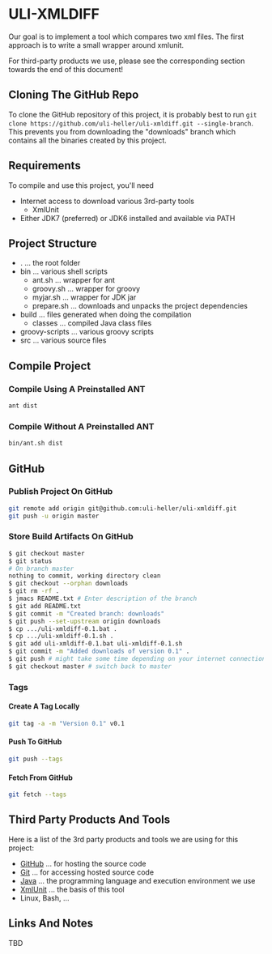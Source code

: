 ULI-XMLDIFF
===========

Our goal is to implement a tool which compares two xml files. The first
approach is to write a small wrapper around xmlunit.

For third-party products we use, please see the corresponding section towards the end of this document!

Cloning The GitHub Repo
-----------------------

To clone the GitHub repository of this project, it is probably best to
run `git clone https://github.com/uli-heller/uli-xmldiff.git --single-branch`.
This prevents you from downloading the "downloads" branch which contains all
the binaries created by this project.

Requirements
------------

To compile and use this project, you'll need

* Internet access to download various 3rd-party tools
    * XmlUnit
* Either JDK7 (preferred) or JDK6 installed and available via PATH

Project Structure
-----------------

* . ... the root folder
* bin ... various shell scripts
    * ant.sh ... wrapper for ant
    * groovy.sh ... wrapper for groovy
    * myjar.sh ... wrapper for JDK jar
    * prepare.sh ... downloads and unpacks the project dependencies
* build ... files generated when doing the compilation
    * classes ... compiled Java class files
* groovy-scripts ... various groovy scripts
* src ... various source files

Compile Project
---------------

### Compile Using A Preinstalled ANT

```sh
ant dist
```

### Compile Without A Preinstalled ANT

```sh
bin/ant.sh dist
```

GitHub
------

### Publish Project On GitHub

```sh
git remote add origin git@github.com:uli-heller/uli-xmldiff.git
git push -u origin master
```

### Store Build Artifacts On GitHub

```sh
$ git checkout master
$ git status
# On branch master
nothing to commit, working directory clean
$ git checkout --orphan downloads
$ git rm -rf .
$ jmacs README.txt # Enter description of the branch
$ git add README.txt
$ git commit -m "Created branch: downloads"
$ git push --set-upstream origin downloads
$ cp .../uli-xmldiff-0.1.bat .
$ cp .../uli-xmldiff-0.1.sh .
$ git add uli-xmldiff-0.1.bat uli-xmldiff-0.1.sh
$ git commit -m "Added downloads of version 0.1" .
$ git push # might take some time depending on your internet connection bandwidth
$ git checkout master # switch back to master
```

### Tags

#### Create A Tag Locally

```sh
git tag -a -m "Version 0.1" v0.1
```

#### Push To GitHub

```sh
git push --tags
```

#### Fetch From GitHub

```sh
git fetch --tags
```

Third Party Products And Tools
------------------------------

Here is a list of the 3rd party products and tools we are using for this project:

* [GitHub](http://github.com) ... for hosting the source code
* [Git](http://git-scm.org) ... for accessing hosted source code
* [Java](http://java.oracle.com) ... the programming language and execution environment we use
* [XmlUnit](http://xmlunit.sourceforge.net) ... the basis of this tool
* Linux, Bash, ...

Links And Notes
---------------

TBD
